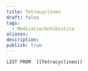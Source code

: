 ```yaml
---
title: Tetracyclinen
draft: false
tags:
  - Medicatie/Antibiotica
aliases: 
description: 
publish: true
---
```



```dataview
LIST FROM  [[Tetracyclinen]]



```

